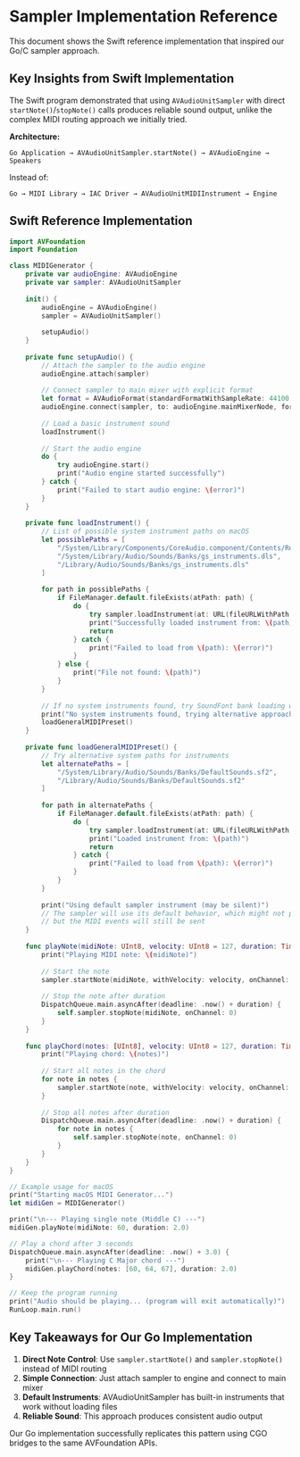 # Sampler Implementation Reference

This document shows the Swift reference implementation that inspired our Go/C sampler approach.

## Key Insights from Swift Implementation

The Swift program demonstrated that using `AVAudioUnitSampler` with direct `startNote()`/`stopNote()` calls produces reliable sound output, unlike the complex MIDI routing approach we initially tried.

**Architecture:**
```
Go Application → AVAudioUnitSampler.startNote() → AVAudioEngine → Speakers
```

Instead of:
```
Go → MIDI Library → IAC Driver → AVAudioUnitMIDIInstrument → Engine
```

## Swift Reference Implementation

```swift
import AVFoundation
import Foundation

class MIDIGenerator {
    private var audioEngine: AVAudioEngine
    private var sampler: AVAudioUnitSampler
    
    init() {
        audioEngine = AVAudioEngine()
        sampler = AVAudioUnitSampler()
        
        setupAudio()
    }
    
    private func setupAudio() {
        // Attach the sampler to the audio engine
        audioEngine.attach(sampler)
        
        // Connect sampler to main mixer with explicit format
        let format = AVAudioFormat(standardFormatWithSampleRate: 44100, channels: 2)
        audioEngine.connect(sampler, to: audioEngine.mainMixerNode, format: format)
        
        // Load a basic instrument sound
        loadInstrument()
        
        // Start the audio engine
        do {
            try audioEngine.start()
            print("Audio engine started successfully")
        } catch {
            print("Failed to start audio engine: \(error)")
        }
    }
    
    private func loadInstrument() {
        // List of possible system instrument paths on macOS
        let possiblePaths = [
            "/System/Library/Components/CoreAudio.component/Contents/Resources/gs_instruments.dls",
            "/System/Library/Audio/Sounds/Banks/gs_instruments.dls",
            "/Library/Audio/Sounds/Banks/gs_instruments.dls"
        ]
        
        for path in possiblePaths {
            if FileManager.default.fileExists(atPath: path) {
                do {
                    try sampler.loadInstrument(at: URL(fileURLWithPath: path))
                    print("Successfully loaded instrument from: \(path)")
                    return
                } catch {
                    print("Failed to load from \(path): \(error)")
                }
            } else {
                print("File not found: \(path)")
            }
        }
        
        // If no system instruments found, try SoundFont bank loading with General MIDI program 0 (Piano)
        print("No system instruments found, trying alternative approach...")
        loadGeneralMIDIPreset()
    }
    
    private func loadGeneralMIDIPreset() {
        // Try alternative system paths for instruments
        let alternatePaths = [
            "/System/Library/Audio/Sounds/Banks/DefaultSounds.sf2",
            "/Library/Audio/Sounds/Banks/DefaultSounds.sf2"
        ]
        
        for path in alternatePaths {
            if FileManager.default.fileExists(atPath: path) {
                do {
                    try sampler.loadInstrument(at: URL(fileURLWithPath: path))
                    print("Loaded instrument from: \(path)")
                    return
                } catch {
                    print("Failed to load from \(path): \(error)")
                }
            }
        }
        
        print("Using default sampler instrument (may be silent)")
        // The sampler will use its default behavior, which might not produce sound
        // but the MIDI events will still be sent
    }
    
    func playNote(midiNote: UInt8, velocity: UInt8 = 127, duration: TimeInterval = 1.0) {
        print("Playing MIDI note: \(midiNote)")
        
        // Start the note
        sampler.startNote(midiNote, withVelocity: velocity, onChannel: 0)
        
        // Stop the note after duration
        DispatchQueue.main.asyncAfter(deadline: .now() + duration) {
            self.sampler.stopNote(midiNote, onChannel: 0)
        }
    }
    
    func playChord(notes: [UInt8], velocity: UInt8 = 127, duration: TimeInterval = 2.0) {
        print("Playing chord: \(notes)")
        
        // Start all notes in the chord
        for note in notes {
            sampler.startNote(note, withVelocity: velocity, onChannel: 0)
        }
        
        // Stop all notes after duration
        DispatchQueue.main.asyncAfter(deadline: .now() + duration) {
            for note in notes {
                self.sampler.stopNote(note, onChannel: 0)
            }
        }
    }
}

// Example usage for macOS
print("Starting macOS MIDI Generator...")
let midiGen = MIDIGenerator()

print("\n--- Playing single note (Middle C) ---")
midiGen.playNote(midiNote: 60, duration: 2.0)

// Play a chord after 3 seconds
DispatchQueue.main.asyncAfter(deadline: .now() + 3.0) {
    print("\n--- Playing C Major chord ---")
    midiGen.playChord(notes: [60, 64, 67], duration: 2.0)
}

// Keep the program running
print("Audio should be playing... (program will exit automatically)")
RunLoop.main.run()
```

## Key Takeaways for Our Go Implementation

1. **Direct Note Control**: Use `sampler.startNote()` and `sampler.stopNote()` instead of MIDI routing
2. **Simple Connection**: Just attach sampler to engine and connect to main mixer
3. **Default Instruments**: AVAudioUnitSampler has built-in instruments that work without loading files
4. **Reliable Sound**: This approach produces consistent audio output

Our Go implementation successfully replicates this pattern using CGO bridges to the same AVFoundation APIs.
